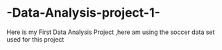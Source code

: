 # -Data-Analysis-project-1-
Here is my First Data Analysis Project ,here am using the soccer data set used for this project
